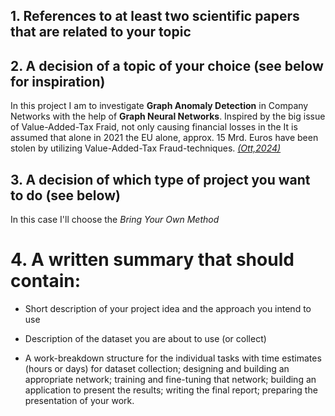 ## 1. References to at least two scientific papers that are related to your topic


## 2. A decision of a topic of your choice (see below for inspiration)

In this project I am to investigate **Graph Anomaly Detection** in Company Networks with the help of **Graph Neural Networks**.
Inspired by the big issue of Value-Added-Tax Fraid, not only causing financial losses in the 
It is assumed that alone in 2021 the EU alone, approx. 15 Mrd. Euros have been stolen by utilizing Value-Added-Tax Fraud-techniques. [*(Ott,2024)*](https://epub.jku.at/obvulihs/download/pdf/10500928)








## 3. A decision of which type of project you want to do (see below)
In this case I'll choose the *Bring Your Own Method*

# 4. A written summary that should contain:
- Short description of your project idea and the approach you intend to use 



- Description of the dataset you are about to use (or collect)



- A work-breakdown structure for the individual tasks with time estimates (hours or days) for dataset collection; designing and building an appropriate network; training and fine-tuning that network; building an application to present the results; writing the final report; preparing the presentation of your work.

